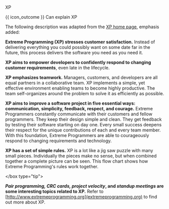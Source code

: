 <span id="title">XP</span>

<span id="prereqs"></span>

<span id="outcomes">{{ icon_outcome }} Can explain XP</span>

<div id="body">

The following description was adapted from the [XP home page](http://www.extremeprogramming.org), emphasis added:

<box>

**Extreme Programming (XP) stresses customer satisfaction.** Instead of delivering everything you could possibly want on some date far in the future, this process delivers the software you need as you need it.

**XP aims to empower developers to confidently respond to changing customer requirements**, even late in the lifecycle.

**XP emphasizes teamwork.** Managers, customers, and developers are all equal partners in a collaborative team. XP implements a simple, yet effective environment enabling teams to become highly productive. The team self-organizes around the problem to solve it as efficiently as possible.

**XP aims to improve a software project in five essential ways: communication, simplicity, feedback, respect, and courage.** Extreme Programmers constantly communicate with their customers and fellow programmers. They keep their design simple and clean. They get feedback by testing their software starting on day one. Every small success deepens their respect for the unique contributions of each and every team member. With this foundation, Extreme Programmers are able to courageously respond to changing requirements and technology.

**XP has a set of simple rules.** XP is a lot like a jig saw puzzle with many small pieces. Individually the pieces make no sense, but when combined together a complete picture can be seen. This flow chart shows how Extreme Programming's rules work together.

<pic eager src="{{baseUrl}}/processModels/exampleProcessModels/xp/images/diagram.png" height="200" />
<p/>

</box type="tip">

**_Pair programming, CRC cards, project velocity_, and _standup meetings_ are some interesting topics related to XP.** Refer to [http://www.extremeprogramming.org](extremeprogramming.org) to find out more about XP.

</div>

<div id="extras">
</div>
